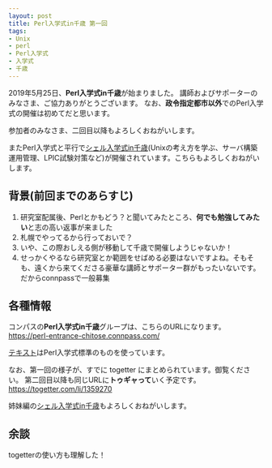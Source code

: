 ```yaml
---
layout: post
title: Perl入学式in千歳 第一回
tags:
- Unix
- perl
- Perl入学式
- 入学式
- 千歳
---
```


2019年5月25日、**Perl入学式in千歳**が始まりました。
講師およびサポーターのみなさま、ご協力ありがとうございます。
なお、**政令指定都市以外**でのPerl入学式の開催は初めてだと思います。

参加者のみなさま、二回目以降もよろしくおねがいします。

またPerl入学式と平行で[シェル入学式in千歳](https://technotes.fml.org/items/shell-entrance-chitose)(Unixの考え方を学ぶ、サーバ構築運用管理、LPIC試験対策など)が開催されています。こちらもよろしくおねがいします。


## 背景(前回までのあらすじ)

1. 研究室配属後、Perlとかもどう？と聞いてみたところ、**何でも勉強してみたい**と志の高い返事が来ました
1. 札幌でやってるから行っておいで？
1. いや、この際おしえる側が移動して千歳で開催しようじゃないか！
1. せっかくやるなら研究室とか範囲をせばめる必要はないですよね。そもそも、遠くから来てくださる豪華な講師とサポーター群がもったいないです。だからconnpassで一般募集


## 各種情報

コンパスの**Perl入学式in千歳**グループは、こちらのURLになります。
https://perl-entrance-chitose.connpass.com/

[テキスト](http://www.perl-entrance.org/handout.html)はPerl入学式標準のものを使っています。

なお、第一回の様子が、すでに togetter にまとめられています。御覧ください。
第二回目以降も同じURLに**トゥギャって**いく予定です。
https://togetter.com/li/1359270

姉妹編の[シェル入学式in千歳](https://technotes.fml.org/items/shell-entrance-chitose)もよろしくおねがいします。


## 余談

togetterの使い方も理解した！

